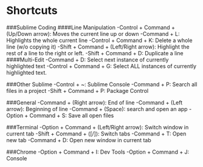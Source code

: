 # Shortcuts

###Sublime Coding
####Line Manipulation
-Control + Command + (Up/Down arrow): Moves the current line up or down
-Command + L: Highlights the whole current line
-Control + Command + K: Delete a whole line (w/o copying it)
-Shift + Command + (Left/Right arrow): Highlight the rest of a line to the right or left. 
-Shift + Command + D: Duplicate a line
####Multi-Edit
-Command + D: Select next instance of currently highlighted text
-Control + Command + G: Select ALL instances of currently highlighted text. 

###Other Sublime
-Control + ~: Sublime Console
-Command + P: Search all files in a project
-Shift + Command + P: Package Control

###General
-Command + (Right arrow): End of line
-Command + (Left arrow): Beginning of line
-Command + (Space): search and open an app
-Option + Command + S: Save all open files

###Terminal
-Option + Command + (Left/Right arrow): Switch window in current tab
-Shift + Command + ([/]): Switch tabs
-Command + T: Open new tab 
-Command + D: Open new window in current tab

###Chrome
-Option + Command + I: Dev Tools
-Option + Command + J: Console



